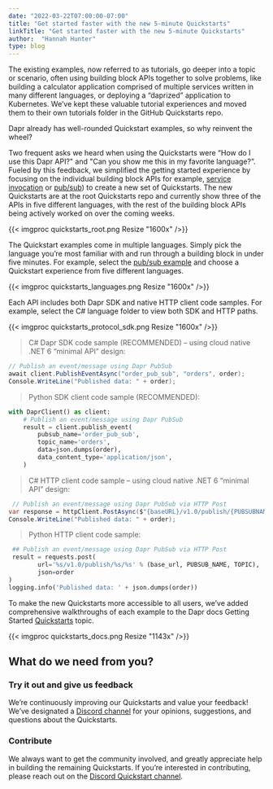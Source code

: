 ```yaml
---
date: "2022-03-22T07:00:00-07:00"
title: "Get started faster with the new 5-minute Quickstarts"
linkTitle: "Get started faster with the new 5-minute Quickstarts"
author:  "Hannah Hunter"
type: blog
---
```


The existing examples, now referred to as tutorials, go deeper into a topic or scenario, often using building block APIs together to solve problems, like building a calculator application comprised of multiple services written in many different languages, or deploying a “daprized” application to Kubernetes. We’ve kept these valuable tutorial experiences and moved them to their own tutorials folder in the GitHub Quickstarts repo. 

Dapr already has well-rounded Quickstart examples, so why reinvent the wheel?  

Two frequent asks we heard when using the Quickstarts were “How do I use this Dapr API?" and "Can you show me this in my favorite language?”. Fueled by this feedback, we simplified the getting started experience by focusing on the individual building block APIs for example, [service invocation](https://github.com/dapr/quickstarts/tree/master/service_invocation) or [pub/sub](https://github.com/dapr/quickstarts/tree/master/service_invocation)) to create a new set of Quickstarts. The new Quickstarts are at the root Quickstarts repo and currently show three of the APIs in five different languages, with the rest of the building block APIs being actively worked on over the coming weeks. 

{{< imgproc quickstarts_root.png  Resize "1600x" />}}

The Quickstart examples come in multiple languages. Simply pick the language you’re most familiar with and run through a building block in under five minutes. For example, select the [pub/sub example](https://github.com/dapr/quickstarts/tree/master/pub_sub) and choose a Quickstart experience from five different languages. 

{{< imgproc quickstarts_languages.png  Resize "1600x" />}}

Each API includes both Dapr SDK and native HTTP client code samples. For example, select the C# language folder to view both SDK and HTTP paths. 

{{< imgproc quickstarts_protocol_sdk.png  Resize "1600x" />}}

> C# Dapr SDK code sample (RECOMMENDED) – using cloud native .NET 6 “minimal API” design:  
```csharp
// Publish an event/message using Dapr PubSub
await client.PublishEventAsync("order_pub_sub", "orders", order);
Console.WriteLine("Published data: " + order);
```

> Python SDK client code sample (RECOMMENDED):
```python
with DaprClient() as client:
    # Publish an event/message using Dapr PubSub
    result = client.publish_event(
        pubsub_name='order_pub_sub',
        topic_name='orders',
        data=json.dumps(order),
        data_content_type='application/json',
    )
```

> C# HTTP client code sample – using cloud native .NET 6 “minimal API” design:
```csharp
 // Publish an event/message using Dapr PubSub via HTTP Post
var response = httpClient.PostAsync($"{baseURL}/v1.0/publish/{PUBSUBNAME}/{TOPIC}", content);
Console.WriteLine("Published data: " + order);
```

> Python HTTP client code sample:
```python
 ## Publish an event/message using Dapr PubSub via HTTP Post
 result = requests.post(
        url='%s/v1.0/publish/%s/%s' % (base_url, PUBSUB_NAME, TOPIC),
        json=order
)
logging.info('Published data: ' + json.dumps(order))
```

To make the new Quickstarts more accessible to all users, we’ve added comprehensive walkthroughs of each example to the Dapr docs Getting Started [Quickstarts](Quickstarts) topic. 

{{< imgproc quickstarts_docs.png  Resize "1143x" />}}

## What do we need from you? 

### Try it out and give us feedback 

We’re continuously improving our Quickstarts and value your feedback! We’ve designated a [Discord channel](https://discord.gg/22ZtJrNe) for your opinions, suggestions, and questions about the Quickstarts. 

### Contribute 

We always want to get the community involved, and greatly appreciate help in building the remaining Quickstarts. If you’re interested in contributing, please reach out on the [Discord Quickstart channel](https://discord.gg/22ZtJrNe). 

